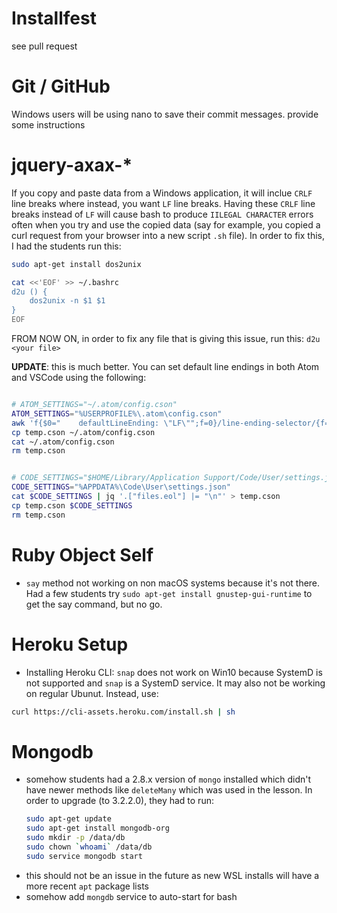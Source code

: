 # Installfest
see pull request

# Git / GitHub

Windows users will be using nano to save their commit messages. provide some instructions

# jquery-axax-*

If you copy and paste data from a Windows application, it will inclue `CRLF` line
breaks where instead, you want `LF` line breaks. Having these `CRLF` line breaks
instead of `LF` will cause bash to produce `IILEGAL CHARACTER` errors often when
you try and use the copied data (say for example, you copied a curl request from 
your browser into a new script `.sh` file). In order to fix this, I had the students
run this:

```bash
sudo apt-get install dos2unix

cat <<'EOF' >> ~/.bashrc
d2u () {
    dos2unix -n $1 $1
}
EOF

```

FROM NOW ON, in order to fix any file that is giving this issue, run this: 
`d2u <your file>`

**UPDATE**: this is much better. You can set default line endings in both Atom
and VSCode using the following:
```bash

# ATOM_SETTINGS="~/.atom/config.cson"
ATOM_SETTINGS="%USERPROFILE%\.atom\config.cson"
awk 'f{$0="    defaultLineEnding: \"LF\"";f=0}/line-ending-selector/{f=1}1' ~/.atom/config.cson > temp.cson
cp temp.cson ~/.atom/config.cson
cat ~/.atom/config.cson
rm temp.cson


# CODE_SETTINGS="$HOME/Library/Application Support/Code/User/settings.json"
CODE_SETTINGS="%APPDATA%\Code\User\settings.json"
cat $CODE_SETTINGS | jq '.["files.eol"] |= "\n"' > temp.cson
cp temp.cson $CODE_SETTINGS
rm temp.cson
```

# Ruby Object Self

- `say` method not working on non macOS systems because it's not there. Had a few students try `sudo apt-get install gnustep-gui-runtime` to get the say command, but no go.

# Heroku Setup

- Installing Heroku CLI: `snap` does not work on Win10 because SystemD is not supported and `snap` is a SystemD service. It may also not be working on regular Ubunut. Instead, use:

```sh
curl https://cli-assets.heroku.com/install.sh | sh
```

# Mongodb

- somehow students had a 2.8.x version of `mongo` installed which didn't have newer methods like `deleteMany` which was used in the lesson. In order to upgrade (to 3.2.2.0), they had to run:
  ```bash
  sudo apt-get update
  sudo apt-get install mongodb-org
  sudo mkdir -p /data/db
  sudo chown `whoami` /data/db
  sudo service mongodb start
  ```
- this should not be an issue in the future as new WSL installs will have a more recent `apt` package lists
- somehow add `mongdb` service to auto-start for bash
